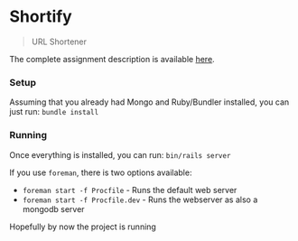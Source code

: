 # Shortify
> URL Shortener

The complete assignment description is available [here](docs/ASSIGNMENT.md).


### Setup

Assuming that you already had Mongo and Ruby/Bundler installed, you can just run: `bundle install`

### Running

Once everything is installed, you can run: `bin/rails server`

If you use `foreman`, there is two options available:

* `foreman start -f Procfile` - Runs the default web server
* `foreman start -f Procfile.dev` - Runs the webserver as also a mongodb server

Hopefully by now the project is running

